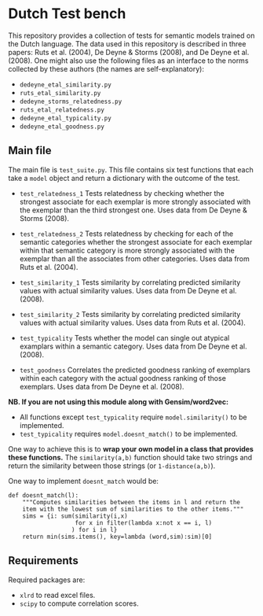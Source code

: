 # Dutch Test bench

This repository provides a collection of tests for semantic models trained on the Dutch language. The data used in this repository is described in three papers: Ruts et al. (2004), De Deyne & Storms (2008), and De Deyne et al. (2008). One might also use the following files as an interface to the norms collected by these authors (the names are self-explanatory):

* `dedeyne_etal_similarity.py`
* `ruts_etal_similarity.py`
* `dedeyne_storms_relatedness.py`
* `ruts_etal_relatedness.py`
* `dedeyne_etal_typicality.py`
* `dedeyne_etal_goodness.py`

## Main file
The main file is `test_suite.py`. This file contains six test functions that each take a `model` object and return a dictionary with the outcome of the test.

* `test_relatedness_1` Tests relatedness by checking whether the strongest associate for each exemplar is more strongly associated with the exemplar than the third strongest one. Uses data from De Deyne & Storms (2008).

* `test_relatedness_2` Tests relatedness by checking for each of the semantic categories whether the strongest associate for each exemplar within that semantic category is more strongly associated with the exemplar than all the associates from other categories. Uses data from Ruts et al. (2004).

* `test_similarity_1` Tests similarity by correlating predicted similarity values with actual similarity values. Uses data from De Deyne et al. (2008).

* `test_similarity_2` Tests similarity by correlating predicted similarity values with actual similarity values. Uses data from Ruts et al. (2004).

* `test_typicality` Tests whether the model can single out atypical examplars within a semantic category. Uses data from De Deyne et al. (2008).

* `test_goodness` Correlates the predicted goodness ranking of exemplars within each category with the actual goodness ranking of those exemplars. Uses data from De Deyne et al. (2008).

**NB. If you are not using this module along with Gensim/word2vec:**
* All functions except `test_typicality` require `model.similarity()` to be implemented.
* `test_typicality` requires `model.doesnt_match()` to be implemented.

One way to achieve this is to **wrap your own model in a class that provides these functions.** The `similarity(a,b)` function should take two strings and return the similarity between those strings (or `1-distance(a,b)`).

One way to implement `doesnt_match` would be:

    def doesnt_match(l):
        """Computes similarities between the items in l and return the
        item with the lowest sum of similarities to the other items."""
        sims = {i: sum(similarity(i,x)
                       for x in filter(lambda x:not x == i, l)
                      ) for i in l}
        return min(sims.items(), key=lambda (word,sim):sim)[0]

## Requirements
Required packages are:
* `xlrd` to read excel files.
* `scipy` to compute correlation scores.
